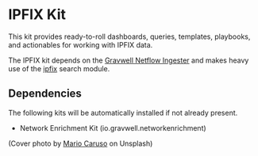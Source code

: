 # IPFIX Kit

This kit provides ready-to-roll dashboards, queries, templates, playbooks, and actionables for working with IPFIX data.

The IPFIX kit depends on the [Gravwell Netflow Ingester](https://docs.gravwell.io/docs/#!ingesters/ingesters.md#Netflow_Ingester) and makes heavy use of the [ipfix](https://docs.gravwell.io/docs/#!search/ipfix/ipfix.md) search module.

## Dependencies

The following kits will be automatically installed if not already present.

* Network Enrichment Kit (io.gravwell.networkenrichment)

(Cover photo by [Mario Caruso](https://unsplash.com/@giggiulena?utm_source=unsplash&utm_medium=referral&utm_content=creditCopyText) on Unsplash)
